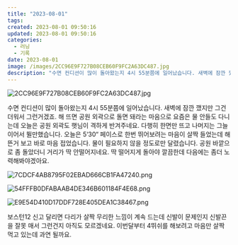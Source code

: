 ```yaml
---
title: "2023-08-01"
tags:
created: 2023-08-01 09:50:16
updated: 2023-08-01 09:50:16
categories:
  - 러닝
  - 기록
date: 2023-08-01
image: /images/2CC96E9F727B08CEB60F9FC2A63DC487.jpg
description: "수면 컨디션이 많이 돌아왔는지 4시 55분쯤에 일어났습니다. 새벽에 잠깐 깼지만 그건 더워서 그런거겠죠. 해 뜨면 공원 외곽으로 돌면 돼라는 마음으로 요즘은 물 안들도 다니는데 오늘은 공원 외곽도 햇님이 격하게 반겨주네요. 다행히 한면만 뜨고 나머지는 그늘이어서 뛸만했습니다. 오늘은 5"
---
```


![2CC96E9F727B08CEB60F9FC2A63DC487.jpg](/images/2CC96E9F727B08CEB60F9FC2A63DC487.jpg)
 
 

수면 컨디션이 많이 돌아왔는지 4시 55분쯤에 일어났습니다. 새벽에 잠깐 깼지만 그건 더워서 그런거겠죠.
해 뜨면 공원 외곽으로 돌면 돼라는 마음으로 요즘은 물 안들도 다니는데 오늘은 공원 외곽도 햇님이 격하게 반겨주네요. 다행히 한면만 뜨고 나머지는 그늘이어서 뛸만했습니다.
오늘은 5‘30“ 페이스로 한번 뛰어보려는 마음이 살짝 들었는데 해뜬거 보고 바로 마음 접었습니다. 물이 필요하지 않을 정도로만 달렸습니다.
공원 바깥으로 좀 돌았더니 거리가 딱 안떨어지네요. 딱 떨어지게 돌아야 깔끔한데 다음에는 좀더 노력해봐야겠아요.

 
 ![7CDCF4AB8795F02EBAD666CB1FA47240.png](/images/7CDCF4AB8795F02EBAD666CB1FA47240.png)
 
 

 
 ![54FFFB0DFABAAB4DE346B601184F4E68.png](/images/54FFFB0DFABAAB4DE346B601184F4E68.png)
 
 

 
 ![E9E54D410D17DDF728E405DEA1C38467.png](/images/E9E54D410D17DDF728E405DEA1C38467.png)
 
 

보스턴12 신고 달리면 다리가 살짝 무리한 느낌이 계속 드는데 신발이 문제인지 신발끈을 잘못 매서 그런건지 아직도 모르겠네요.
이번달부터 4뛰쉬를 해보려고 마음만 살짝 먹고 있는데 과연 될까요.
